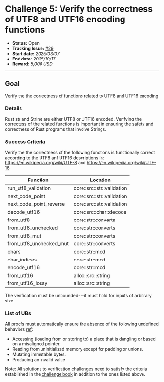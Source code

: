 # Challenge 5: Verify the correctness of UTF8 and UTF16 encoding functions
- **Status:** Open
- **Tracking Issue:** [#29](https://github.com/model-checking/verify-rust-std/issues/29)
- **Start date:** *2025/03/07*
- **End date:** *2025/10/17*
- **Reward:** *5,000 USD*

-------------------


## Goal

Verify the the correctness of functions related to UTF8 and UTF16 encoding

### Details

Rust str and String are either UTF8 or UTF16 encoded. Verifying the correctess of the related functions is important in ensuring the safety and correctness of Rust programs that involve Strings.


### Success Criteria

Verify the the correctness of the following functions is functionally correct according to the UTF8 anf UTF16 descriptions in:
https://en.wikipedia.org/wiki/UTF-8 and https://en.wikipedia.org/wiki/UTF-16

| Function | Location |
|---------|---------|
|run_utf8_validation| core::src::str::validation |
|next_code_point| core::src::str::validation |
|next_code_point_reverse| core::src::str::validation |
|decode_utf16| core::src::char::decode |
|from_utf8| core::str::converts |
|from_utf8_unchecked| core::str::converts |
|from_utf8_mut| core::str::converts |
|from_utf8_unchecked_mut| core::str::converts |
|chars| core::str::mod |
|char_indices| core::str::mod |
|encode_utf16| core::str::mod|
|from_utf16| alloc::src::string |
|from_utf16_lossy| alloc::src::string |



The verification must be unbounded---it must hold for inputs of arbitrary size.



### List of UBs

All proofs must automatically ensure the absence of the following undefined behaviors [ref](https://github.com/rust-lang/reference/blob/142b2ed77d33f37a9973772bd95e6144ed9dce43/src/behavior-considered-undefined.md):

* Accessing (loading from or storing to) a place that is dangling or based on a misaligned pointer.
* Reading from uninitialized memory except for padding or unions.
* Mutating immutable bytes.
* Producing an invalid value


Note: All solutions to verification challenges need to satisfy the criteria established in the [challenge book](../general-rules.md)
in addition to the ones listed above.
